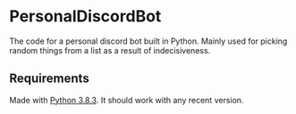 # PersonalDiscordBot
The code for a personal discord bot built in Python. Mainly used for picking random things from a list as a result of indecisiveness.

## Requirements
Made with [Python 3.8.3](https://www.python.org/downloads/release/python-383/). It should work with any recent version. 

